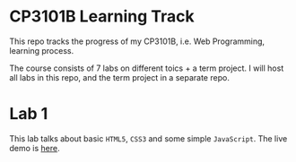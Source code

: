 # CP3101B Learning Track

This repo tracks the progress of my CP3101B, i.e. Web Programming, learning process. 

The course consists of 7 labs on different toics + a term project. I will host all labs in this repo, and the term project in a separate repo.

# Lab 1

This lab talks about basic `HTML5`, `CSS3` and some simple `JavaScript`. The live demo is [here](cp3101b.comp.nus.edu.sg/~huangda/lab1).
